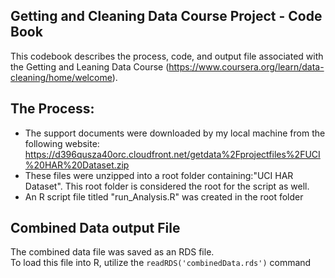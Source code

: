 ## Getting and Cleaning Data Course Project - Code Book
This codebook describes the process, code, and output file associated with the Getting and Leaning Data Course (https://www.coursera.org/learn/data-cleaning/home/welcome).  
## The Process:
- The support documents were downloaded by my local machine from the following website: https://d396qusza40orc.cloudfront.net/getdata%2Fprojectfiles%2FUCI%20HAR%20Dataset.zip
-  These files were unzipped into a root folder containing:"UCI HAR Dataset".  This root folder is considered the root for the script as well. 
-  An R script file titled "run_Analysis.R" was created in the root folder


## Combined Data output File
The combined data file was saved as an RDS file.  
To load this file into R, utilize the `readRDS('combinedData.rds')` command
